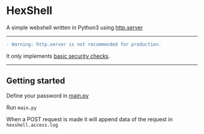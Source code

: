 # HexShell

A simple webshell written in Python3 using [http.server](https://docs.python.org/3/library/http.server.html)

---

```diff
- Warning: http.server is not recommended for production.
```

It only implements [basic security checks](https://docs.python.org/3/library/http.server.html#http-server-security).

---

## Getting started

Define your password in [main.py](https://github.com/Falcn8/HexShell/blob/master/main.py#L8)

Run `main.py`

When a POST request is made it will append data of the request in `hexshell.access.log`
